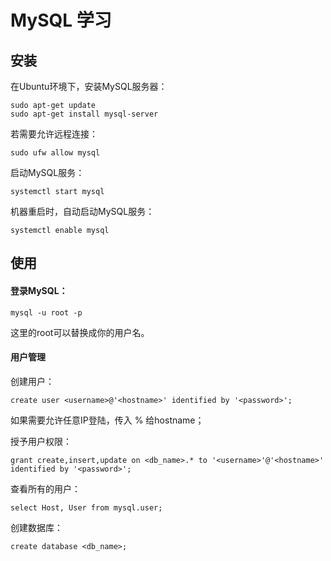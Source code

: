 # MySQL 学习

## 安装

在Ubuntu环境下，安装MySQL服务器：

```shell
sudo apt-get update
sudo apt-get install mysql-server
```

若需要允许远程连接：

```shell
sudo ufw allow mysql
```

启动MySQL服务：

```shell
systemctl start mysql
```

机器重启时，自动启动MySQL服务：

```shell
systemctl enable mysql
```

## 使用

#### 登录MySQL：

```shell
mysql -u root -p
```

这里的root可以替换成你的用户名。

#### 用户管理

创建用户：

```shell
create user <username>@'<hostname>' identified by '<password>';
```

如果需要允许任意IP登陆，传入 % 给hostname；


授予用户权限：

```shell
grant create,insert,update on <db_name>.* to '<username>'@'<hostname>' identified by '<password>';
```

查看所有的用户：

```shell
select Host, User from mysql.user;
```

创建数据库：

```shell
create database <db_name>;
```

